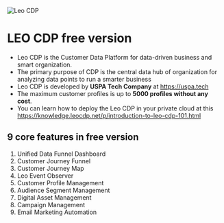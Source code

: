 ![Leo CDP](https://1.bp.blogspot.com/-ccfl_mxYUAM/X4VqsrVCM7I/AAAAAAAAHkU/4s-vV9tguNUb_Rvm85Lbrsi-K_I3pFP_ACLcBGAsYHQ/w1684-h1069-p-k-no-nu/data-flow-leo-cdp.png)

# LEO CDP free version

* Leo CDP is the Customer Data Platform for data-driven business and smart organization.
* The primary purpose of CDP is the central data hub of organization for analyzing data points to run a smarter business
* Leo CDP is developed by **USPA Tech Company** at https://uspa.tech
* The maximum customer profiles is up to **5000 profiles without any cost**. 
* You can learn how to deploy the Leo CDP in your private cloud at this https://knowledge.leocdp.net/p/introduction-to-leo-cdp-101.html

## 9 core features in free version

1. Unified Data Funnel Dashboard
2. Customer Journey Funnel
3. Customer Journey Map
4. Leo Event Observer
5. Customer Profile Management
6. Audience Segment Management
7. Digital Asset Management
8. Campaign Management
9. Email Marketing Automation
